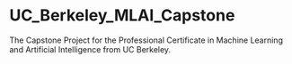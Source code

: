 # UC_Berkeley_MLAI_Capstone
The Capstone Project for the Professional Certificate in Machine Learning and Artificial Intelligence from UC Berkeley.
